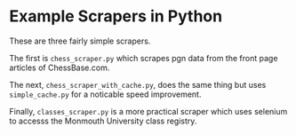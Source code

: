Example Scrapers in Python
=============

These are three fairly simple scrapers.

The first is `chess_scraper.py` which scrapes pgn data from the front page articles of ChessBase.com.

The next, `chess_scraper_with_cache.py`, does the same thing but uses `simple_cache.py` for a noticable speed improvement.

Finally, `classes_scraper.py` is a more practical scraper which uses selenium to accesss the Monmouth University class registry.
